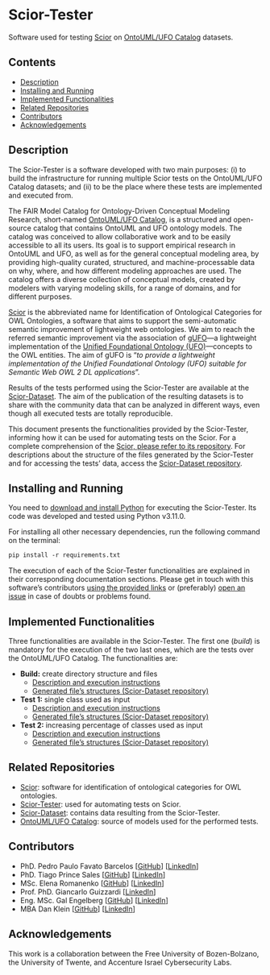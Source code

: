 ﻿# Scior-Tester

Software used for testing [Scior](https://github.com/unibz-core/Scior) on [OntoUML/UFO Catalog](https://github.com/unibz-core/ontouml-models) datasets.

## Contents

- [Description](#description)
- [Installing and Running](#installing-and-running)
- [Implemented Functionalities](#implemented-functionalities)
- [Related Repositories](#related-repositories)
- [Contributors](#contributors)
- [Acknowledgements](#acknowledgements)

## Description

The Scior-Tester is a software developed with two main purposes: (i) to build the infrastructure for running multiple Scior tests on the OntoUML/UFO Catalog datasets; and (ii) to be the place where these tests are implemented and executed from.

The FAIR Model Catalog for Ontology-Driven Conceptual Modeling Research, short-named [OntoUML/UFO Catalog](https://github.com/unibz-core/ontouml-models), is a structured and open-source catalog that contains OntoUML and UFO ontology models. The catalog was conceived to allow collaborative work and to be easily accessible to all its users. Its goal is to support empirical research in OntoUML and UFO, as well as for the general conceptual modeling area, by providing high-quality curated, structured, and machine-processable data on why, where, and how different modeling approaches are used. The catalog offers a diverse collection of conceptual models, created by modelers with varying modeling skills, for a range of domains, and for different purposes.

[Scior](https://github.com/unibz-core/Scior) is the abbreviated name for Identification of Ontological Categories for OWL Ontologies, a software that aims to support the semi-automatic semantic improvement of lightweight web ontologies. We aim to reach the referred semantic improvement via the association of [gUFO](https://nemo-ufes.github.io/gufo/)—a lightweight implementation of the [Unified Foundational Ontology (UFO)](https://nemo.inf.ufes.br/wp-content/uploads/ufo_unified_foundational_ontology_2021.pdf)—concepts to the OWL entities. The aim of gUFO is “*to provide a lightweight implementation of the Unified Foundational Ontology (UFO) suitable for Semantic Web OWL 2 DL applications*”.

Results of the tests performed using the Scior-Tester are available at the [Scior-Dataset](https://github.com/unibz-core/Scior-Dataset). The aim of the publication of the resulting datasets is to share with the community data that can be analyzed in different ways, even though all executed tests are totally reproducible.

This document presents the functionalities provided by the Scior-Tester, informing how it can be used for automating tests on the Scior. For a complete comprehension of the [Scior, please refer to its repository](https://github.com/unibz-core/Scior). For descriptions about the structure of the files generated by the Scior-Tester and for accessing the tests’ data, access the [Scior-Dataset repository](https://github.com/unibz-core/Scior-Dataset).

## Installing and Running

You need to [download and install Python](https://www.python.org/downloads/) for executing the Scior-Tester. Its code was developed and tested using Python v3.11.0.

For installing all other necessary dependencies, run the following command on the terminal:

```txt
pip install -r requirements.txt
```

The execution of each of the Scior-Tester functionalities are explained in their corresponding documentation sections. Please get in touch with this software’s contributors [using the provided links](https://github.com/unibz-core/Scior-Tester#contributors) or (preferably) [open an issue](https://github.com/unibz-core/Scior-Tester/issues) in case of doubts or problems found.

## Implemented Functionalities

Three functionalities are available in the Scior-Tester. The first one (*build*) is mandatory for the execution of the two last ones, which are the tests over the OntoUML/UFO Catalog. The functionalities are:

- **Build:** create directory structure and files
  - [Description and execution instructions](https://github.com/unibz-core/Scior-Tester/blob/main/documentation/Scior-Tester-Build.md)
  - [Generated file’s structures (Scior-Dataset repository)](https://github.com/unibz-core/Scior-Dataset#build-generated-files)
- **Test 1:** single class used as input
  - [Description and execution instructions](https://github.com/unibz-core/Scior-Tester/blob/main/documentation/Scior-Tester-Test1.md)
  - [Generated file’s structures (Scior-Dataset repository)](https://github.com/unibz-core/Scior-Dataset/blob/main/documentation/Scior-Dataset-Test1.md)
- **Test 2:** increasing percentage of classes used as input
  - [Description and execution instructions](https://github.com/unibz-core/Scior-Tester/blob/main/documentation/Scior-Tester-Test2.md)
  - [Generated file’s structures (Scior-Dataset repository)](https://github.com/unibz-core/Scior-Dataset/blob/main/documentation/Scior-Dataset-Test2.md)

## Related Repositories

- [Scior](https://github.com/unibz-core/Scior): software for identification of ontological categories for OWL ontologies.
- [Scior-Tester](https://github.com/unibz-core/Scior-Tester): used for automating tests on Scior.
- [Scior-Dataset](https://github.com/unibz-core/Scior-Dataset): contains data resulting from the Scior-Tester.
- [OntoUML/UFO Catalog](https://github.com/unibz-core/ontouml-models): source of models used for the performed tests.

## Contributors

- PhD. Pedro Paulo Favato Barcelos [[GitHub](https://github.com/pedropaulofb)] [[LinkedIn](https://www.linkedin.com/in/pedropaulofavatobarcelos/)]
- PhD. Tiago Prince Sales [[GitHub](https://github.com/tgoprince)] [[LinkedIn](https://www.linkedin.com/in/tiagosales/)]
- MSc. Elena Romanenko [[GitHub](https://github.com/mozzherina)] [[LinkedIn](https://www.linkedin.com/in/mozzherina/)]
- Prof. PhD. Giancarlo Guizzardi [[LinkedIn](https://www.linkedin.com/in/giancarloguizzardibb51aa75/)]
- Eng. MSc. Gal Engelberg [[GitHub](https://github.com/GalEngelberg)] [[LinkedIn](https://www.linkedin.com/in/galengelberg/)]
- MBA Dan Klein [[GitHub](https://github.com/danklein10)] [[LinkedIn](https://www.linkedin.com/in/~danklein/)]

## Acknowledgements

This work is a collaboration between the Free University of Bozen-Bolzano, the University of Twente, and Accenture Israel Cybersecurity Labs.
